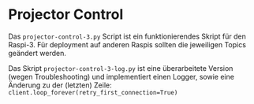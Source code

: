# Projector Control

Das `projector-control-3.py` Script ist ein funktionierendes Skript für den Raspi-3. Für deployment auf anderen Raspis sollten die jeweiligen Topics geändert werden.

Das Skript `projector-control-3-log.py` ist eine überarbeitete Version (wegen Troubleshooting) und implementiert einen Logger, sowie eine Änderung zu der (letzten) Zeile: `client.loop_forever(retry_first_connection=True)`